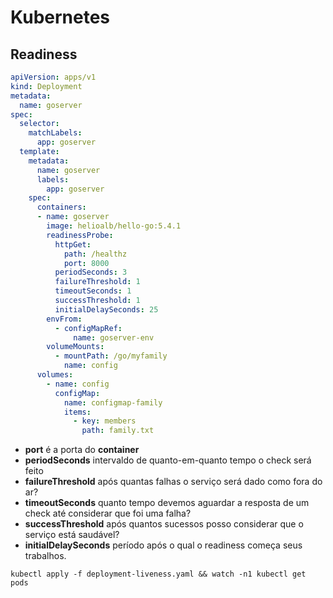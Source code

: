 # Kubernetes

## Readiness

```yaml
apiVersion: apps/v1
kind: Deployment
metadata:
  name: goserver
spec:
  selector:
    matchLabels:
      app: goserver
  template:
    metadata:
      name: goserver
      labels:
        app: goserver
    spec:
      containers:
      - name: goserver
        image: helioalb/hello-go:5.4.1
        readinessProbe:
          httpGet:
            path: /healthz
            port: 8000
          periodSeconds: 3
          failureThreshold: 1
          timeoutSeconds: 1
          successThreshold: 1
          initialDelaySeconds: 25
        envFrom:
          - configMapRef:
              name: goserver-env
        volumeMounts:
          - mountPath: /go/myfamily
            name: config
      volumes:
        - name: config
          configMap:
            name: configmap-family
            items:
              - key: members
                path: family.txt
```

- **port** é a porta do **container**
- **periodSeconds** intervaldo de quanto-em-quanto tempo o check será feito
- **failureThreshold** após quantas falhas o serviço será dado como fora do ar?
- **timeoutSeconds** quanto tempo devemos aguardar a resposta de um check até considerar que foi uma falha?
- **successThreshold** após quantos sucessos posso considerar que o serviço está saudável?
- **initialDelaySeconds** período após o qual o readiness começa seus trabalhos.

```shell
kubectl apply -f deployment-liveness.yaml && watch -n1 kubectl get pods
```
